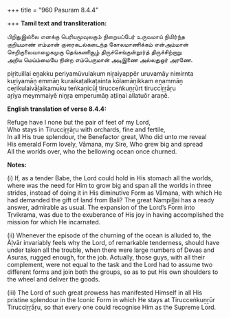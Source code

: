 +++
title = "960 Pasuram 8.4.4"

+++
**Tamil text and transliteration:**

பிறிதுஇல்லை எனக்கு பெரியமூவுலகும் நிறையப்பேர் உருவமாய் நிமிர்ந்த  
குறியமாண் எம்மான் குரைகடல்கடைந்த கோலமாணிக்கம் என்அம்மான்  
செறிகுலைவாழைகமுகு தெங்கணிசூழ் திருச்செங்குன்றூர்த் திருச்சிற்றாறு  
அறிய மெய்ம்மையே நின்ற எம்பெருமான் அடிஇணை அல்லதுஓர் அரணே.

piṟituillai eṉakku periyamūvulakum niṟaiyappēr uruvamāy nimirnta  
kuṟiyamāṇ emmāṉ kuraikaṭalkaṭainta kōlamāṇikkam eṉammāṉ  
ceṟikulaivāḻaikamuku teṅkaṇicūḻ tirucceṅkuṉṟūrt tirucciṟṟāṟu  
aṟiya meymmaiyē niṉṟa emperumāṉ aṭiiṇai allatuōr araṇē.

**English translation of verse 8.4.4:**

Refuge have I none but the pair of feet of my Lord,  
Who stays in Tirucciṟṟāṟu with orchards, fine and fertile,  
In all His true splendour, the Benefactor great, Who did unto me reveal  
His emerald Form lovely, Vāmana, my Sire, Who grew big and spread  
All the worlds over, who the bellowing ocean once churned.

**Notes:**

\(i\) If, as a tender Babe, the Lord could hold in His stomach all the worlds, where was the need for Him to grow big and span all the worlds in three strides, instead of doing it in His diminutive Form as Vāmana, with which He had demanded the gift of land from Bali? The great Nampiḻḷai has a ready answer, admirable as usual. The expansion of the Lord’s Form into Tṛvikrama, was due to the exuberance of His joy in having accomplished the mission for which He incarnated.

\(ii\) Whenever the episode of the churning of the ocean is alluded to, the Āḻvār invariably feels why the Lord, of remarkable tenderness, should have under taken all the trouble, when there were large numbers of Devas and Asuras, rugged enough, for the job. Actually, those guys, with all their complement, were not equal to the task and the Lord had to assume two different forms and join both the groups, so as to put His own shoulders to the wheel and deliver the goods.

\(iii\) The Lord of such great prowess has manifested Himself in all His pristine splendour in the Iconic Form in which He stays at Tirucceṅkuṉṟūr Tirucciṟṟāṟu, so that every one could recognise Him as the Supreme Lord.



